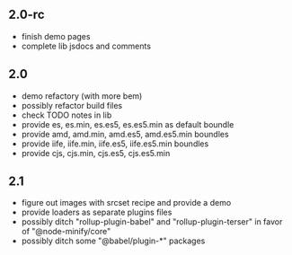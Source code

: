 ## 2.0-rc

-   finish demo pages
-   complete lib jsdocs and comments

## 2.0

-   demo refactory (with more bem)
-   possibly refactor build files
-   check TODO notes in lib
-   provide es, es.min, es.es5, es.es5.min as default boundle
-   provide amd, amd.min, amd.es5, amd.es5.min boundles
-   provide iife, iife.min, iife.es5, iife.es5.min boundles
-   provide cjs, cjs.min, cjs.es5, cjs.es5.min

## 2.1

-   figure out images with srcset recipe and provide a demo
-   provide loaders as separate plugins files
-   possibly ditch "rollup-plugin-babel" and "rollup-plugin-terser" in favor of "@node-minify/core"
-   possibly ditch some "@babel/plugin-\*" packages
